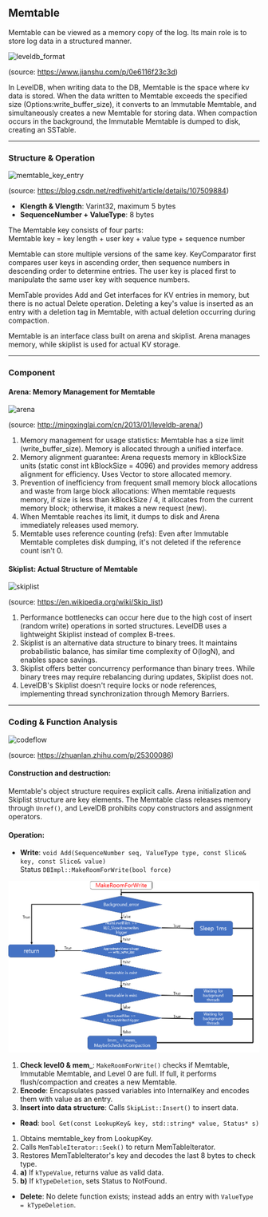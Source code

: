 ## Memtable

Memtable can be viewed as a memory copy of the log. Its main role is to store log data in a structured manner.

![leveldb_format](https://wiesen.github.io/assets/leveldb-architecture.png)

(source: https://www.jianshu.com/p/0e6116f23c3d)

In LevelDB, when writing data to the DB, Memtable is the space where kv data is stored. When the data written to Memtable exceeds the specified size (Options:write_buffer_size), it converts to an Immutable Memtable, and simultaneously creates a new Memtable for storing data. When compaction occurs in the background, the Immutable Memtable is dumped to disk, creating an SSTable.

---

### Structure & Operation

![memtable_key_entry](https://github.com/user-attachments/assets/9bc80af1-856c-46be-ac5f-4f07ce4b4072)

(source: https://blog.csdn.net/redfivehit/article/details/107509884)

- **Klength & Vlength**: Varint32, maximum 5 bytes
- **SequenceNumber + ValueType**: 8 bytes

The Memtable key consists of four parts:  
Memtable key = key length + user key + value type + sequence number

Memtable can store multiple versions of the same key. KeyComparator first compares user keys in ascending order, then sequence numbers in descending order to determine entries. The user key is placed first to manipulate the same user key with sequence numbers.

MemTable provides Add and Get interfaces for KV entries in memory, but there is no actual Delete operation. Deleting a key's value is inserted as an entry with a deletion tag in Memtable, with actual deletion occurring during compaction.

Memtable is an interface class built on arena and skiplist. Arena manages memory, while skiplist is used for actual KV storage.

---

### Component

#### Arena: Memory Management for Memtable

![arena](https://wiesen.github.io/assets/arena.png)

(source: http://mingxinglai.com/cn/2013/01/leveldb-arena/)

1. Memory management for usage statistics: Memtable has a size limit (write_buffer_size). Memory is allocated through a unified interface.
2. Memory alignment guarantee: Arena requests memory in kBlockSize units (static const int kBlockSize = 4096) and provides memory address alignment for efficiency. Uses Vector to store allocated memory.
3. Prevention of inefficiency from frequent small memory block allocations and waste from large block allocations: When memtable requests memory, if size is less than kBlockSize / 4, it allocates from the current memory block; otherwise, it makes a new request (new).
4. When Memtable reaches its limit, it dumps to disk and Arena immediately releases used memory.
5. Memtable uses reference counting (refs): Even after Immutable Memtable completes disk dumping, it's not deleted if the reference count isn't 0.

#### Skiplist: Actual Structure of Memtable

![skiplist](https://upload.wikimedia.org/wikipedia/commons/thumb/2/2c/Skip_list_add_element-en.gif/400px-Skip_list_add_element-en.gif)

(source: https://en.wikipedia.org/wiki/Skip_list)

1. Performance bottlenecks can occur here due to the high cost of insert (random write) operations in sorted structures. LevelDB uses a lightweight Skiplist instead of complex B-trees.
2. Skiplist is an alternative data structure to binary trees. It maintains probabilistic balance, has similar time complexity of O(logN), and enables space savings.
3. Skiplist offers better concurrency performance than binary trees. While binary trees may require rebalancing during updates, Skiplist does not.
4. LevelDB's Skiplist doesn't require locks or node references, implementing thread synchronization through Memory Barriers.

---

### Coding & Function Analysis

![codeflow](https://pic2.zhimg.com/v2-867d7b9bb8b7c9584bfeb7b13156b70d_r.jpg)

(source: https://zhuanlan.zhihu.com/p/25300086)

#### Construction and destruction:

Memtable's object structure requires explicit calls. Arena initialization and Skiplist structure are key elements. The Memtable class releases memory through `Unref()`, and LevelDB prohibits copy constructors and assignment operators.

#### Operation:

- **Write**: `void Add(SequenceNumber seq, ValueType type, const Slice& key, const Slice& value)`  
  Status `DBImpl::MakeRoomForWrite(bool force)`

![makeroomforwrite](https://github.com/arashio1111/arashio1111.GitHub.io/blob/main/2022-09-23%20141330.png?raw=true)

1. **Check level0 & mem_**: `MakeRoomForWrite()` checks if Memtable, Immutable Memtable, and Level 0 are full. If full, it performs flush/compaction and creates a new Memtable.
2. **Encode**: Encapsulates passed variables into InternalKey and encodes them with value as an entry.
3. **Insert into data structure**: Calls `SkipList::Insert()` to insert data.

- **Read**: `bool Get(const LookupKey& key, std::string* value, Status* s)`

1. Obtains memtable_key from LookupKey.
2. Calls `MemTableIterator::Seek()` to return MemTableIterator.
3. Restores MemTableIterator's key and decodes the last 8 bytes to check type.
4. **a)** If `kTypeValue`, returns value as valid data.
5. **b)** If `kTypeDeletion`, sets Status to NotFound.

- **Delete**: No delete function exists; instead adds an entry with `ValueType = kTypeDeletion`.

